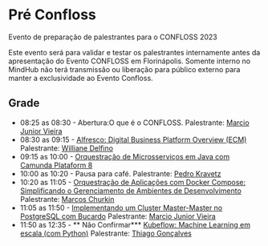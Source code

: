 # Pré Confloss
Evento de preparação de palestrantes para o CONFLOSS 2023

Este evento será para validar e testar os palestrantes internamente antes da apresentação do Evento CONFLOSS em Florinápolis.
Somente interno no MindHub não terá transmissão ou liberação para público externo para manter a exclusividade ao Evento Confloss.

## Grade

* 08:25 as 08:30 - Abertura:O que é o CONFLOSS.
  Palestrante: [Marcio Junior Vieira](https://github.com/ambientelivre/labs/blob/main/speakers/Marcio_Junior_Vieira.md)
* 08:30 as 09:15 - [Alfresco: Digital Business Platform Overview (ECM)](https://github.com/ambientelivre/labs/blob/main/talks/confloss/confloss_2023/Alfresco_Digital_Business_Platform_Overview_ECM.md)
  Palestrante: [Williane Delfino](https://github.com/ambientelivre/labs/blob/main/speakers/Williane_Delfino_Pinheiro.md)
* 09:15 as 10:00 - [Orquestração de Microsserviços em Java com Camunda Plataform 8](https://github.com/ambientelivre/labs/blob/main/talks/confloss/confloss_2023/Orquestracao_de_mircrosservicos_com_Camunda.md)
* 10:00 as 10:20 - Pausa para café.
  Palestrante: [Pedro Kravetz](https://github.com/ambientelivre/labs/blob/main/speakers/Pedro_Kravetz.md)
* 10:20 as 11:05 - [Orquestração de Aplicações com Docker Compose: Simplificando o Gerenciamento de Ambientes de Desenvolvimento](https://github.com/ambientelivre/labs/blob/main/talks/confloss/confloss_2023/Orquestra%C3%A7%C3%A3o_Aplica%C3%A7%C3%B5es_Com_Docker_Compose.md)
  Palestrante: [Marcos Churkin](https://github.com/ambientelivre/labs/blob/main/speakers/Marcos_Junior_Churkin.md)
* 11:05 as 11:50 - [Implementando um Cluster Master-Master no PostgreSQL com Bucardo](https://github.com/ambientelivre/labs/blob/main/talks/confloss/confloss_2023/Implementando_Cluster_Master-Master_no_PostgreSQL_com_Bucardo.md)
  Palestrante: [Marcio Junior Vieira](https://github.com/ambientelivre/labs/blob/main/speakers/Marcio_Junior_Vieira.md)
* 11:50 as 12:35 - ** Não Confirmar*** [Kubeflow: Machine Learning em escala (com Python)](https://github.com/ambientelivre/labs/blob/main/talks/confloss/confloss_2023/Kubeflow_Machine_Learning_em_escala.md)
  Palestrante: [Thiago Gonçalves](https://github.com/ambientelivre/labs/blob/main/speakers/Thiago_G_Goncalves.md)
                   

